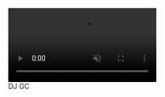 <!DOCTYPE html>
<html>
<head>
<title>DJ GC Opening</title>
<style>
  @font-face {
    font-family: 'Graffiti';
    src: url('your-graffiti-font.ttf') format('truetype'); /* Replace with your font file */
  }

  body {
    margin: 0;
    overflow: hidden; /* Prevent scrollbars */
  }

  #video-background {
    position: fixed;
    top: 0;
    left: 0;
    width: 100%;
    height: 100%;
    object-fit: cover; /* Cover the entire screen */
    z-index: -2; /* Behind the banner */
  }

  .banner {
    position: absolute;
    top: 50%;
    left: 50%;
    transform: translate(-50%, -50%);
    color: white;
    text-align: center;
    font-family: 'Graffiti', sans-serif;
    font-size: 72px;
    font-weight: normal;
    letter-spacing: 5px;
    text-transform: uppercase;
    z-index: 1; /* Above the video */
    background-image: url('lightning.gif'); /* Lightning storm background */
    background-size: cover;
    padding: 20px;
    border-radius: 10px;
  }

  .banner span {
    display: inline-block;
    opacity: 0;
    transform: translateY(20px);
    animation: letterEntrance 1s forwards ease-out;
  }

  .banner span:nth-child(2) { animation-delay: 0.2s; }
  .banner span:nth-child(4) { animation-delay: 0.4s; }

  @keyframes letterEntrance {
    to { opacity: 1; transform: translateY(0); }
  }

  #particles-js {
    position: fixed;
    width: 100%;
    height: 100%;
    z-index: -1; /* Behind the banner, above video */
  }

  #smoke-overlay {
    position: fixed;
    top: 0;
    left: 0;
    width: 100%;
    height: 100%;
    background-image: url('smoke.png'); /* Replace with your smoke texture */
    background-repeat: repeat;
    opacity: 0.5; /* Adjust opacity */
    pointer-events: none; /* Allow clicks to pass through */
    z-index: 0;
  }

</style>
</head>
<body>

  <video id="video-background" autoplay muted loop>
    <source src="your-video.mp4" type="video/mp4">
  </video>

  <div id="particles-js"></div>

  <div class="banner">
    <span>D</span><span>J</span> <span>G</span><span>C</span>
  </div>

  <div id="smoke-overlay"></div>

  <script src="particles.min.js"></script>
  <script>
    particlesJS('particles-js', {
      particles: {
        number: { value: 80, density: { enable: true, value_area: 800 } },
        color: { value: '#ffffff' },
        shape: { type: 'circle', stroke: { width: 0, color: '#000000' }, polygon: { nb_sides: 5 } },
        opacity: { value: 0.5, random: true, anim: { enable: false, speed: 1, opacity_min: 0.1, sync: false } },
        size: { value: 3, random: true, anim: { enable: false, speed: 40, size_min: 0.1, sync: false } },
        line_linked: { enable: true, distance: 150, color: '#ffffff', opacity: 0.4, width: 1 },
        move: { enable: true, speed: 3, direction: 'none', random: false, straight: false, out_mode: 'out', bounce: false, attract: { enable: false, rotateX: 600, rotateY: 1200 } }
      },
      interactivity: { detect_on: 'canvas', events: { onhover: { enable: true, mode: 'repulse' }, onclick: { enable: true, mode: 'push' }, resize: true }, modes: { grab: { distance: 400, line_linked: { opacity: 1 } }, bubble: { distance: 400, size: 40, duration: 2, opacity: 8, speed: 3 }, repulse: { distance: 200, duration: 0.4 }, push: { particles_nb: 4 }, remove: { particles_nb: 2 } } },
      retina_detect: true
    });
  </script>

</body>
</html>
